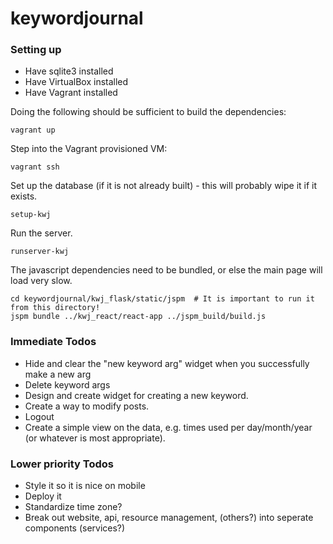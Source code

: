 # keywordjournal

### Setting up


- Have sqlite3 installed
- Have VirtualBox installed
- Have Vagrant installed

Doing the following should be sufficient to build the dependencies:
```
vagrant up
```

Step into the Vagrant provisioned VM:
```
vagrant ssh
```

Set up the database (if it is not already built) - this will probably wipe it if it exists.
```
setup-kwj
```

Run the server.
```
runserver-kwj
```

The javascript dependencies need to be bundled, or else the main page will load very slow.
```
cd keywordjournal/kwj_flask/static/jspm  # It is important to run it from this directory!
jspm bundle ../kwj_react/react-app ../jspm_build/build.js
```


### Immediate Todos

- Hide and clear the "new keyword arg" widget when you successfully make a new arg
- Delete keyword args
- Design and create widget for creating a new keyword.
- Create a way to modify posts.
- Logout
- Create a simple view on the data, e.g. times used per day/month/year (or whatever is most appropriate).


### Lower priority Todos

- Style it so it is nice on mobile
- Deploy it
- Standardize time zone?
- Break out website, api, resource management, (others?) into seperate components (services?)
